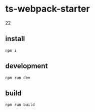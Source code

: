 # ts-webpack-starter
22
## install
```
npm i
```

## development
```
npm run dev
```

## build
```
npm run build
```

